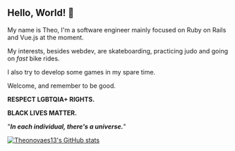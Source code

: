 ## Hello, World! 👋

My name is Theo, I'm a software engineer mainly focused on Ruby on Rails and Vue.js at the moment.

My interests, besides webdev, are skateboarding, practicing judo and going on *fast* bike rides.

I also try to develop some games in my spare time.

Welcome, and remember to be good.

**RESPECT LGBTQIA+ RIGHTS.**

**BLACK LIVES MATTER.**

"***In each individual, there's a universe.***"

[![Theonovaes13's GitHub stats](https://github-readme-stats.vercel.app/api?username=theonovaes13&theme=vision-friendly-dark)](https://github.com/anuraghazra/github-readme-stats)
